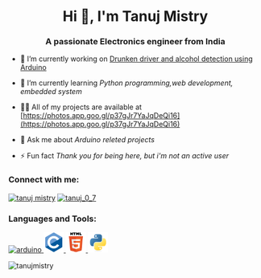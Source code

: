 <h1 align="center">Hi 👋, I'm Tanuj Mistry</h1>
<h3 align="center">A passionate Electronics engineer from India</h3>

- 🔭 I’m currently working on [Drunken driver and alcohol detection using Arduino](https://photos.app.goo.gl/p37gJr7YaJqDeQi16)

- 🌱 I’m currently learning *Python programming,web development, embedded system*

- 👨‍💻 All of my projects are available at [https://photos.app.goo.gl/p37gJr7YaJqDeQi16](https://photos.app.goo.gl/p37gJr7YaJqDeQi16)

- 💬 Ask me about *Arduino releted projects*

- ⚡ Fun fact *Thank you for being here, but i'm not an active user*

<h3 align="left">Connect with me:</h3>
<p align="left">
<a href="https://linkedin.com/in/Tanuj Mistry" target="blank"><img align="center" src="https://raw.githubusercontent.com/rahuldkjain/github-profile-readme-generator/master/src/images/icons/Social/linked-in-alt.svg" alt="tanuj mistry" height="30" width="40" /></a>
<a href="https://instagram.com/tanuj_0_7" target="blank"><img align="center" src="https://raw.githubusercontent.com/rahuldkjain/github-profile-readme-generator/master/src/images/icons/Social/instagram.svg" alt="tanuj_0_7" height="30" width="40" /></a>
</p>

<h3 align="left">Languages and Tools:</h3>
<p align="left"> <a href="https://www.arduino.cc/" target="_blank" rel="noreferrer"> <img src="https://cdn.worldvectorlogo.com/logos/arduino-1.svg" alt="arduino" width="40" height="40"/> </a> <a href="https://www.cprogramming.com/" target="_blank" rel="noreferrer"> <img src="https://raw.githubusercontent.com/devicons/devicon/master/icons/c/c-original.svg" alt="c" width="40" height="40"/> </a> <a href="https://www.w3.org/html/" target="_blank" rel="noreferrer"> <img src="https://raw.githubusercontent.com/devicons/devicon/master/icons/html5/html5-original-wordmark.svg" alt="html5" width="40" height="40"/> </a> <a href="https://www.python.org" target="_blank" rel="noreferrer"> <img src="https://raw.githubusercontent.com/devicons/devicon/master/icons/python/python-original.svg" alt="python" width="40" height="40"/> </a> </p>

<p><img align="center" src="https://github-readme-stats.vercel.app/api/top-langs?username=tanujmistry&show_icons=true&locale=en&layout=compact" alt="tanujmistry" /></p>
